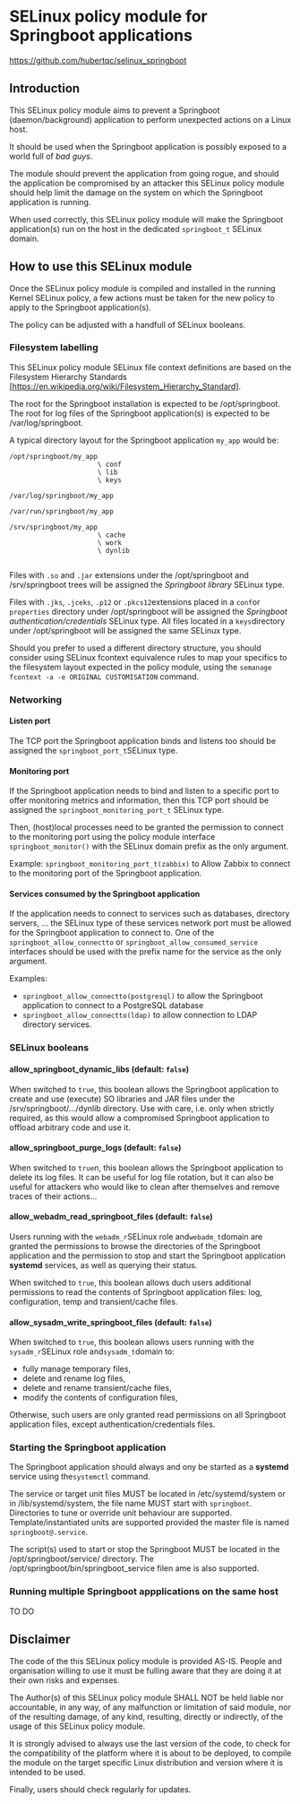 SELinux policy module for Springboot applications
==========================================================
https://github.com/hubertqc/selinux_springboot

## Introduction

This SELinux policy module aims to prevent a Springboot (daemon/background) application to
 perform unexpected actions on a Linux host.

It should be used when the Springboot application is possibly exposed to a world full of
 *bad guys*.

The module should prevent the application from going rogue, and should the application be
compromised by an attacker this SELinux policy module should help limit the damage on the
system on which the Springboot application is running.

When used correctly, this SELinux policy module will make the Springboot application(s)
run on the host in the dedicated `springboot_t` SELinux domain.

## How to use this SELinux module

Once the SELinux policy module is compiled and installed in the running Kernel SELinux
 policy, a few actions must be taken for the new policy to apply to the Springboot
 application(s).
 
The policy can be adjusted with a handfull of SELinux booleans.

### Filesystem labelling
This SELinux policy module SELinux file context definitions are based on the Filesystem 
Hierarchy Standards [https://en.wikipedia.org/wiki/Filesystem_Hierarchy_Standard].

The root for the Springboot installation is expected to be /opt/springboot.
The root for log files of the Springboot application(s) is expected to be
 /var/log/springboot.

A typical directory layout for the Springboot application `my_app` would be:

```
/opt/springboot/my_app
                      \ conf
                      \ lib
                      \ keys
                      
/var/log/springboot/my_app

/var/run/springboot/my_app

/srv/springboot/my_app
                      \ cache
                      \ work
                      \ dynlib
                      
```

Files with `.so` and `.jar` extensions under the /opt/springboot and /srv/springboot trees
will be assigned the *Springboot library* SELinux type.

Files with `.jks`, `.jceks`, `.p12` or `.pkcs12`extensions placed in a `conf`or
`properties` directory under /opt/springboot will be assigned the *Springboot 
authentication/credentials* SELinux type. All files located in a `keys`directory under
 /opt/springboot will be assigned the same SELinux type.


Should you prefer to used a different directory structure, you should consider using
SELinux fcontext equivalence rules to map your specifics to the filesystem layout expected
in the policy module, using the `semanage fcontext -a -e ORIGINAL CUSTOMISATION` command.

### Networking

#### Listen port
The TCP port the Springboot application binds and listens too should be assigned the
 `springboot_port_t`SELinux type.
 
#### Monitoring port
If the Springboot application needs to bind and listen to a specific port to offer
monitoring metrics and information, then this TCP port should be assigned the
`springboot_monitoring_port_t` SELinux type.


Then, (host)local processes need to be granted the permission to connect to the monitoring
port using the policy module interface `springboot_monitor()` with the SELinux domain
prefix as the only argument.

Example: `springboot_monitoring_port_t(zabbix)` to Allow Zabbix to connect to the
monitoring port of the Springboot application.

#### Services consumed by the Springboot application
If the application needs to connect to services such as databases, directory servers, ...
the SELinux type of these services network port must be allowed for the Springboot
application to connect to.
One of the `springboot_allow_connectto` or `springboot_allow_consumed_service` interfaces
should be used with the prefix name for the service as the only argument.

Examples:
- `springboot_allow_connectto(postgresql)` to allow the Springboot application to connect to a PostgreSQL database
- `springboot_allow_connectto(ldap)` to allow connection to LDAP directory services.

### SELinux booleans

#### allow_springboot_dynamic_libs		(default: `false`)
When switched to `true`, this boolean allows the Springboot application to create and use
(execute) SO libraries and JAR files under the /srv/springboot/.../dynlib directory.
Use with care, i.e. only when strictly required, as this would allow a compromised
Springboot application to offload arbitrary code and use it.

#### allow_springboot_purge_logs		(default: `false`)
When switched to `true`n, this boolean allows the Springboot application to delete its log
files. It can be useful for log file rotation, but it can also be useful for attackers who
would like to clean after themselves and remove traces of their actions...

#### allow_webadm_read_springboot_files		(default: `false`)
Users running with the `webadm_r`SELinux role and`webadm_t`domain are granted the
permissions to browse the directories of the Springboot application and the permission to
stop and start the Springboot application **systemd** services, as well as querying their
status.

When switched to `true`, this boolean allows duch users additional permissions to read the 
contents of Springboot application files: log, configuration, temp and transient/cache
files.

#### allow_sysadm_write_springboot_files	(default: `false`)
When switched to `true`, this boolean allows users running with the `sysadm_r`SELinux role
and`sysadm_t`domain to:
- fully manage temporary files,
- delete and rename log files,
- delete and rename transient/cache files,
- modify the contents of configuration files,

Otherwise, such users are only granted read permissions on all Springboot application
files, except authentication/credentials files.
 

### Starting the Springboot application

The Springboot application should always and ony be started as a **systemd** service using
the`systemctl` command.

The service or target unit files MUST be located in /etc/systemd/system or in
/lib/systemd/system, the file name MUST start with `springboot`.
Directories to tune or override unit behaviour are supported.
Template/instantiated units are supported provided the master file is named
`springboot@.service`.

The script(s) used to start or stop the Springboot MUST be located in the 
/opt/springboot/service/ directory. The /opt/springboot/bin/springboot_service filen ame
is also supported.

### Running multiple Springboot appplications on the same host

TO DO


## Disclaimer

The code of the this SELinux policy module is provided AS-IS. People and organisation
willing to use it must be fulling aware that they are doing it at their own risks and
expenses.

The Author(s) of this SELinux policy module SHALL NOT be held liable nor accountable, in
 any way, of any malfunction or limitation of said module, nor of the resulting damage, of
 any kind, resulting, directly or indirectly, of the usage of this SELinux policy module.

It is strongly advised to always use the last version of the code, to check for the 
compatibility of the platform where it is about to be deployed, to compile the module on
the target specific Linux distribution and version where it is intended to be used.

Finally, users should check regularly for updates.
